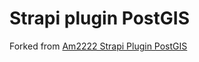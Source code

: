 # Strapi plugin PostGIS

Forked from [Am2222 Strapi Plugin PostGIS](https://github.com/am2222/strapi-plugin-postgis)
